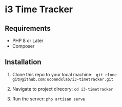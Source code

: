 # i3 Time Tracker

## Requirements

- PHP 8 or Later
- Composer

## Installation

1. Clone this repo to your local machine:
   ` git clone git@github.com:uconndxlab/i3-timetracker.git`

2. Navigate to project direcory:
   `cd i3-timetracker`

3. Run the server:
   `php artisan serve`
